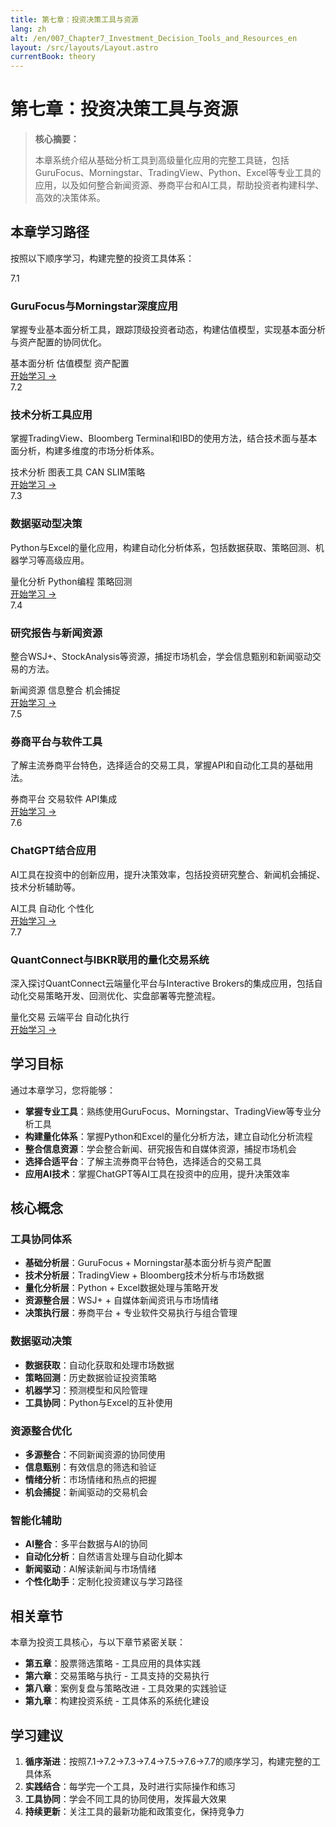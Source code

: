 ```yaml
---
title: 第七章：投资决策工具与资源
lang: zh
alt: /en/007_Chapter7_Investment_Decision_Tools_and_Resources_en
layout: /src/layouts/Layout.astro
currentBook: theory
---
```


# 第七章：投资决策工具与资源

> **核心摘要：**
> 
> 本章系统介绍从基础分析工具到高级量化应用的完整工具链，包括GuruFocus、Morningstar、TradingView、Python、Excel等专业工具的应用，以及如何整合新闻资源、券商平台和AI工具，帮助投资者构建科学、高效的决策体系。

## 本章学习路径

按照以下顺序学习，构建完整的投资工具体系：

<div class="chapters-grid">
  <div class="chapter-card">
    <div class="chapter-header">
      <span class="chapter-number">7.1</span>
      <h3>GuruFocus与Morningstar深度应用</h3>
    </div>
    <p>掌握专业基本面分析工具，跟踪顶级投资者动态，构建估值模型，实现基本面分析与资产配置的协同优化。</p>
    <div class="chapter-features">
      <span class="feature-tag">基本面分析</span>
      <span class="feature-tag">估值模型</span>
      <span class="feature-tag">资产配置</span>
    </div>
    <a href="/book1/007_Chapter7/7.1_GuruFocus_Morningstar_CN" class="chapter-link">开始学习 →</a>
  </div>

  <div class="chapter-card">
    <div class="chapter-header">
      <span class="chapter-number">7.2</span>
      <h3>技术分析工具应用</h3>
    </div>
    <p>掌握TradingView、Bloomberg Terminal和IBD的使用方法，结合技术面与基本面分析，构建多维度的市场分析体系。</p>
    <div class="chapter-features">
      <span class="feature-tag">技术分析</span>
      <span class="feature-tag">图表工具</span>
      <span class="feature-tag">CAN SLIM策略</span>
    </div>
    <a href="/book1/007_Chapter7/7.2_Technical_Analysis_Tools_CN" class="chapter-link">开始学习 →</a>
  </div>

  <div class="chapter-card">
    <div class="chapter-header">
      <span class="chapter-number">7.3</span>
      <h3>数据驱动型决策</h3>
    </div>
    <p>Python与Excel的量化应用，构建自动化分析体系，包括数据获取、策略回测、机器学习等高级应用。</p>
    <div class="chapter-features">
      <span class="feature-tag">量化分析</span>
      <span class="feature-tag">Python编程</span>
      <span class="feature-tag">策略回测</span>
    </div>
    <a href="/book1/007_Chapter7/7.3_Data_Driven_Decision_CN" class="chapter-link">开始学习 →</a>
  </div>

  <div class="chapter-card">
    <div class="chapter-header">
      <span class="chapter-number">7.4</span>
      <h3>研究报告与新闻资源</h3>
    </div>
    <p>整合WSJ+、StockAnalysis等资源，捕捉市场机会，学会信息甄别和新闻驱动交易的方法。</p>
    <div class="chapter-features">
      <span class="feature-tag">新闻资源</span>
      <span class="feature-tag">信息整合</span>
      <span class="feature-tag">机会捕捉</span>
    </div>
    <a href="/book1/007_Chapter7/7.4_Research_News_Resources_CN" class="chapter-link">开始学习 →</a>
  </div>

  <div class="chapter-card">
    <div class="chapter-header">
      <span class="chapter-number">7.5</span>
      <h3>券商平台与软件工具</h3>
    </div>
    <p>了解主流券商平台特色，选择适合的交易工具，掌握API和自动化工具的基础用法。</p>
    <div class="chapter-features">
      <span class="feature-tag">券商平台</span>
      <span class="feature-tag">交易软件</span>
      <span class="feature-tag">API集成</span>
    </div>
    <a href="/book1/007_Chapter7/7.5_Broker_Platform_Tools_CN" class="chapter-link">开始学习 →</a>
  </div>

  <div class="chapter-card">
    <div class="chapter-header">
      <span class="chapter-number">7.6</span>
      <h3>ChatGPT结合应用</h3>
    </div>
    <p>AI工具在投资中的创新应用，提升决策效率，包括投资研究整合、新闻机会捕捉、技术分析辅助等。</p>
    <div class="chapter-features">
      <span class="feature-tag">AI工具</span>
      <span class="feature-tag">自动化</span>
      <span class="feature-tag">个性化</span>
    </div>
    <a href="/book1/007_Chapter7/7.6_ChatGPT_Integration_CN" class="chapter-link">开始学习 →</a>
  </div>
  <div class="chapter-card">
    <div class="chapter-header">
      <span class="chapter-number">7.7</span>
      <h3>QuantConnect与IBKR联用的量化交易系统</h3>
    </div>
    <p>深入探讨QuantConnect云端量化平台与Interactive Brokers的集成应用，包括自动化交易策略开发、回测优化、实盘部署等完整流程。</p>
    <div class="chapter-features">
      <span class="feature-tag">量化交易</span>
      <span class="feature-tag">云端平台</span>
      <span class="feature-tag">自动化执行</span>
    </div>
    <a href="/book1/007_Chapter7/7.7_QuantConnect_IBKR_Integration_CN" class="chapter-link">开始学习 →</a>
  </div>
</div>

## 学习目标

通过本章学习，您将能够：

- **掌握专业工具**：熟练使用GuruFocus、Morningstar、TradingView等专业分析工具
- **构建量化体系**：掌握Python和Excel的量化分析方法，建立自动化分析流程
- **整合信息资源**：学会整合新闻、研究报告和自媒体资源，捕捉市场机会
- **选择合适平台**：了解主流券商平台特色，选择适合的交易工具
- **应用AI技术**：掌握ChatGPT等AI工具在投资中的应用，提升决策效率

## 核心概念

### 工具协同体系
- **基础分析层**：GuruFocus + Morningstar基本面分析与资产配置
- **技术分析层**：TradingView + Bloomberg技术分析与市场数据
- **量化分析层**：Python + Excel数据处理与策略开发
- **资源整合层**：WSJ+ + 自媒体新闻资讯与市场情绪
- **决策执行层**：券商平台 + 专业软件交易执行与组合管理

### 数据驱动决策
- **数据获取**：自动化获取和处理市场数据
- **策略回测**：历史数据验证投资策略
- **机器学习**：预测模型和风险管理
- **工具协同**：Python与Excel的互补使用

### 资源整合优化
- **多源整合**：不同新闻资源的协同使用
- **信息甄别**：有效信息的筛选和验证
- **情绪分析**：市场情绪和热点的把握
- **机会捕捉**：新闻驱动的交易机会

### 智能化辅助
- **AI整合**：多平台数据与AI的协同
- **自动化分析**：自然语言处理与自动化脚本
- **新闻驱动**：AI解读新闻与市场情绪
- **个性化助手**：定制化投资建议与学习路径

## 相关章节

本章为投资工具核心，与以下章节紧密关联：

- **第五章**：股票筛选策略 - 工具应用的具体实践
- **第六章**：交易策略与执行 - 工具支持的交易执行
- **第八章**：案例复盘与策略改进 - 工具效果的实践验证
- **第九章**：构建投资系统 - 工具体系的系统化建设

## 学习建议

1. **循序渐进**：按照7.1→7.2→7.3→7.4→7.5→7.6→7.7的顺序学习，构建完整的工具体系
2. **实践结合**：每学完一个工具，及时进行实际操作和练习
3. **工具协同**：学会不同工具的协同使用，发挥最大效果
4. **持续更新**：关注工具的最新功能和政策变化，保持竞争力
